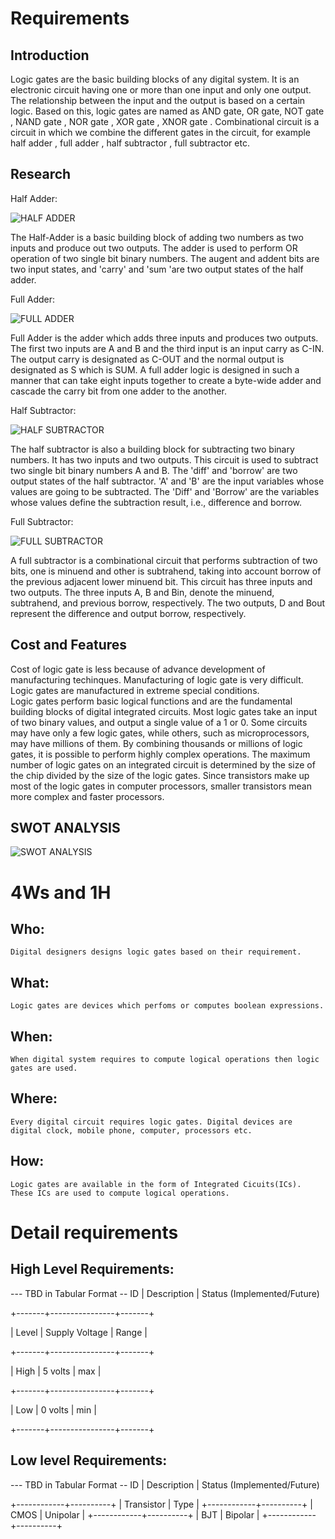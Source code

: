 # Requirements
## Introduction
	
  Logic gates are the basic building blocks of any digital system. It is an electronic circuit having one or more than one input and only one output. The relationship between the input and the output is based on a certain logic. Based on this, logic gates are named as AND gate, OR gate, NOT gate , NAND gate , NOR gate , XOR gate , XNOR gate .
	Combinational circuit is a circuit in which we combine the different gates in the circuit, for example half adder , full adder , half subtractor , full subtractor etc.

## Research
Half Adder:

![HALF ADDER]( https://www.researchgate.net/profile/Mahendra-Vucha-2/publication/261284864/figure/tbl1/AS:668856435630090@1536479209369/Truth-table-for-half-adder.png )

  The Half-Adder is a basic building block of adding two numbers as two inputs and produce out two outputs. 
	The adder is used to perform OR operation of two single bit binary numbers. 
	The augent and addent bits are two input states, and 'carry' and 'sum 'are two output states of the half adder.

Full Adder:

![FULL ADDER]( https://media.geeksforgeeks.org/wp-content/uploads/20201009113442/outputonlinepngtools4.png )

 Full Adder is the adder which adds three inputs and produces two outputs. The first two inputs are A and B and the third input is an input carry as C-IN. The output carry is   designated as C-OUT and the normal output is designated as S which is SUM.
	A full adder logic is designed in such a manner that can take eight inputs together to create a byte-wide adder and cascade the carry bit from one adder to the another.

Half Subtractor:

![HALF SUBTRACTOR]( https://static.javatpoint.com/tutorial/digital-electronics/images/half-subtractor2.png )

The half subtractor is also a building block for subtracting two binary numbers. It has two inputs and two outputs. This circuit is used to subtract two single bit binary numbers A and B. The 'diff' and 'borrow' are two output states of the half subtractor.
	'A' and 'B' are the input variables whose values are going to be subtracted.
	The 'Diff' and 'Borrow' are the variables whose values define the subtraction result, i.e., difference and borrow.
	
Full Subtractor:

![FULL SUBTRACTOR]( https://electricalvoice.com/wp-content/uploads/2018/05/full-subtractor-truth-table.jpg )

 A full subtractor is a combinational circuit that performs subtraction of two bits, one is minuend and other is subtrahend, taking into account borrow of the previous adjacent lower minuend bit. 
	This circuit has three inputs and two outputs. The three inputs A, B and Bin, denote the minuend, subtrahend, and previous borrow, respectively.
	The two outputs, D and Bout represent the difference and output borrow, respectively.
	
## Cost and Features
   Cost of logic gate is less because of advance development of manufacturing techinques. Manufacturing of logic gate is very difficult. Logic gates are manufactured in extreme special conditions. 	
   Logic gates perform basic logical functions and are the fundamental building blocks of digital integrated circuits. Most logic gates take an input of two binary values, and output a single value of a 1 or 0. Some circuits may have only a few logic gates, while others, such as microprocessors, may have millions of them.
   By combining thousands or millions of logic gates, it is possible to perform highly complex operations. The maximum number of logic gates on an integrated circuit is determined by the size of the chip divided by the size of the logic gates. Since transistors make up most of the logic gates in computer processors, smaller transistors mean more complex and faster processors.
 
## SWOT ANALYSIS

![SWOT ANALYSIS](https://user-images.githubusercontent.com/80352730/114198644-2cfc0480-9971-11eb-9ae4-3d0904169df5.jpg)

# 4Ws and 1H

## Who:

	Digital designers designs logic gates based on their requirement.

## What:

	Logic gates are devices which perfoms or computes boolean expressions.

## When:

	When digital system requires to compute logical operations then logic gates are used. 

## Where:

	Every digital circuit requires logic gates. Digital devices are digital clock, mobile phone, computer, processors etc.

## How:

	Logic gates are available in the form of Integrated Cicuits(ICs). These ICs are used to compute logical operations.

# Detail requirements

## High Level Requirements:

--- TBD in Tabular Format 
-- ID | Description | Status (Implemented/Future)

+-------+----------------+-------+

| Level | Supply Voltage | Range |

+-------+----------------+-------+

| High  | 5 volts        | max   |

+-------+----------------+-------+

| Low   | 0 volts        | min   |

+-------+----------------+-------+



##  Low level Requirements:
--- TBD in Tabular Format 
-- ID | Description | Status (Implemented/Future)



+------------+----------+
| Transistor | Type     |
+------------+----------+
| CMOS       | Unipolar |
+------------+----------+
| BJT        | Bipolar  |
+------------+----------+



